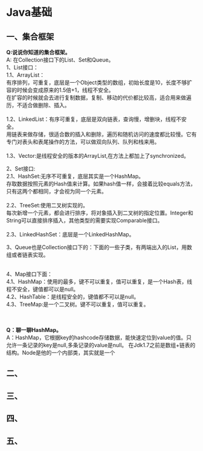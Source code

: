 # Java基础

## 一、集合框架

**Q:说说你知道的集合框架。**<br>
A: 在Collection接口下的List、Set和Queue。<br>
1、List接口：<br>
1.1、ArrayList：<br>
有序排列，可重复，底层是一个Object类型的数组，初始长度是10，长度不够扩容的时候会变成原来的1.5倍+1，线程不安全。<br>
在扩容的时候就会去进行复制数据，复制、移动的代价都比较高，适合用来做遍历，不适合做删除、插入。<br>
<br>
1.2、LinkedList：有序可重复，底层是双向链表，查询慢，增删块，线程不安全。<br>
用链表来做存储，很适合数的插入和删除，遍历和随机访问的速度都比较慢。它有专门对表头和表尾操作的方法，可以做双向队列、队列和栈来用。<br>
<br>
1.3、Vector:是线程安全的版本的ArrayList,在方法上都加上了synchronized。<br>

2、Set接口:<br>
2.1、HashSet:无序不可重复，底层其实是一个HashMap。<br>
存取数据按照元素的Hash值来计算。如果hash值一样，会接着比较equals方法，只有这两个都相同，才会视为同一个元素。<br>
<br>
2.2、TreeSet:使用二叉树实现的。<br>
每次新增一个元素，都会进行排序，将对象插入到二叉树的指定位置。Integer和String可以直接排序插入，其他类型的需要实现Comparable接口。<br>
<br>
2.3、LinkedHashSet：底层是一个LinkedHashMap。<br>

3、Queue也是Collection接口下的：下面的一些子类，有两端出入的List，用数组或者链表实现。<br>
<br>

4、Map接口下面：<br>
4.1、HashMap：使用的最多，键不可以重复，值可以重复，是一个Hash表，线程不安全，键值都可以是null。<br>
4.2、HashTable：是线程安全的，键值都不可以是null。<br>
4.3、TreeMap:是一个二叉树。键不可以重复，值可以重复。<br>
<br><br>


**Q：聊一聊HashMap。**<br>
A：HashMap，它根据key的hashcode存储数据，能快速定位到value的值。只允许一条记录的key是null,多条记录的value是null。
在Jdk1.7之前是数组+链表的结构。Node是他的一个内部类，其实就是一个




  


## 二、

## 三、

## 四、

## 五、